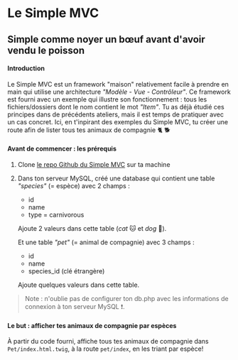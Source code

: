 # Le Simple MVC

## Simple comme noyer un bœuf avant d'avoir vendu le poisson

#### Introduction

Le Simple MVC est un framework "maison" relativement facile à prendre en main qui utilise une architecture *"Modèle - Vue - Contrôleur"*. Ce framework est fourni avec un exemple qui illustre son fonctionnement : tous les fichiers/dossiers dont le nom contient le mot *"Item"*. Tu as déjà étudié ces principes dans de précédents ateliers, mais il est temps de pratiquer avec un cas concret. Ici, en t'inpirant des exemples du Simple MVC, tu créer une route afin de lister tous tes animaux de compagnie 🐈 🐕

#### Avant de commencer : les prérequis

1. Clone [le repo Github du Simple MVC](https://github.com/WildCodeSchool/simple-mvc) sur ta machine

2. Dans ton serveur MySQL, créé une database qui contient une table *"species"* (= espèce) avec 2 champs :

    * id
    * name
    * type = carnivorous

    Ajoute 2 valeurs dans cette table (*cat* 🐱 et *dog* 🐶).

    Et une table *"pet"* (= animal de compagnie) avec 3 champs :

    * id
    * name
    * species_id (clé étrangère)

    Ajoute quelques valeurs dans cette table.

> Note : n'oublie pas de configurer ton db.php avec les informations de connexion à ton serveur MySQL ❗.

#### Le but : afficher tes animaux de compagnie par espèces

À partir du code fourni, affiche tous tes animaux de compagnie dans ```Pet/index.html.twig```, à la route ```pet/index```, en les triant par espèce!
